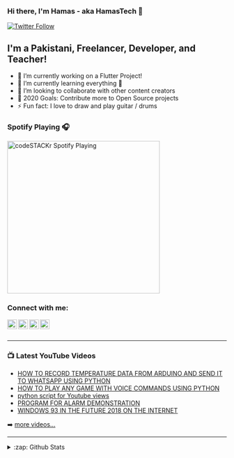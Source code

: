 ### Hi there, I'm Hamas - aka HamasTech 👋


[![Twitter Follow](https://img.shields.io/twitter/follow/Hamas_ur_Rehman?label=Follow%20%20Hamas_ur_Rehman&logoColor=blue&style=for-the-badge)](https://twitter.com/intent/follow?original_referer=https%3A%2F%2Fgithub.com%2FHamas_ur_Rehman&screen_name=Hamas_ur_Rehman)


## I'm a Pakistani, Freelancer, Developer, and Teacher!

- 🔭 I’m currently working on a Flutter Project!
- 🌱 I’m currently learning everything 🤣
- 👯 I’m looking to collaborate with other content creators
- 🥅 2020 Goals: Contribute more to Open Source projects
- ⚡ Fun fact: I love to draw and play guitar / drums

### Spotify Playing 🎧
[<img src="https://now-playing-codestackr.vercel.app/api/spotify-playing" alt="codeSTACKr Spotify Playing" width="350" />](https://open.spotify.com/user/swyqyimdc12jajde4vpwd2x1b)

### Connect with me:


[<img align="left" alt="codeSTACKr | YouTube" width="22px" src="https://cdn.jsdelivr.net/npm/simple-icons@v3/icons/youtube.svg" />][youtube]
[<img align="left" alt="codeSTACKr | Twitter" width="22px" src="https://cdn.jsdelivr.net/npm/simple-icons@v3/icons/twitter.svg" />][twitter]
[<img align="left" alt="codeSTACKr | LinkedIn" width="22px" src="https://cdn.jsdelivr.net/npm/simple-icons@v3/icons/linkedin.svg" />][linkedin]
[<img align="left" alt="codeSTACKr | Instagram" width="22px" src="https://cdn.jsdelivr.net/npm/simple-icons@v3/icons/instagram.svg" />][instagram]

<br />

<br />

---

### 📺 Latest YouTube Videos

<!-- YOUTUBE:START -->
- [HOW TO RECORD TEMPERATURE DATA FROM ARDUINO AND SEND IT TO WHATSAPP USING PYTHON](https://www.youtube.com/watch?v=wuUwYeYMTws)
- [HOW TO PLAY ANY GAME WITH VOICE COMMANDS USING PYTHON](https://www.youtube.com/watch?v=4LA6AjW17lk)
- [python script for Youtube views](https://www.youtube.com/watch?v=M75P3XE8KDk)
- [PROGRAM FOR ALARM DEMONSTRATION](https://www.youtube.com/watch?v=jWwWr8S3oAc)
- [WINDOWS 93 IN THE FUTURE 2018 ON THE INTERNET](https://www.youtube.com/watch?v=Y79kQ0QY2fU)
<!-- YOUTUBE:END -->

➡️ [more videos...](https://www.youtube.com/channel/UCDE256t9BmKRz9rjtNu0FMA/featured)


---


<details>
  <summary>:zap: Github Stats</summary>

  <img align="left" alt="Hamas-ur-Rehman's Github Stats" src="https://github-readme-stats.vercel.app/api?username=Hamas-ur-Rehman&show_icons=true&hide_border=true" />

</details>


[twitter]: https://twitter.com/Hamas_ur_Rehman
[youtube]: https://www.youtube.com/channel/UCDE256t9BmKRz9rjtNu0FMA
[instagram]: https://www.instagram.com/hamas_ur_rehman/
[linkedin]: https://www.linkedin.com/in/hamas-rehman-3303b6139/
